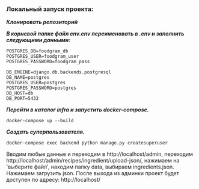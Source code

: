 ### Локальный запуск проекта:

**_Клонировать репозиторий_**


**_В корневой папке файл env.env переименовать в .env и заполнить следующими данными:_**
```
POSTGRES_DB=foodgram_db
POSTGRES_USER=foodgram_user
POSTGRES_PASSWORD=foodgram_pass

DB_ENGINE=django.db.backends.postgresql
DB_NAME=postgres
POSTGRES_USER=postgres
POSTGRES_PASSWORD=postgres
DB_HOST=db
DB_PORT=5432
```

**_Перейти в каталог infra и запустить docker-compose._**
```
docker-compose up --build
```

**_Создать суперпользователя._**
```
docker-compose exec backend python manage.py createsuperuser
```
Вводим любые  данные и переходим в http://localhost/admin, переходим http://localhost/admin/recipes/ingredient/upload-json/, нажимаем на 'выберите файл', находим папку data, выбираем ingredients.json. Нажимаем загрузить json. После выхода из админки проект будет доступен по адресу: http://localhost/
